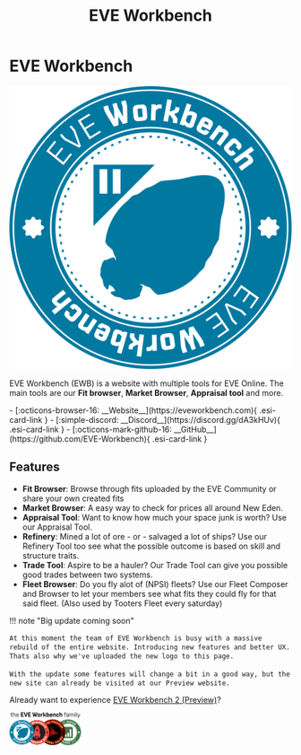 ﻿---
search:
  exclude: true

title: EVE Workbench
---

# EVE Workbench

![](eveworkbench-logo.svg)

EVE Workbench (EWB) is a website with multiple tools for EVE Online. The main tools are our **Fit browser**, **Market Browser**, **Appraisal tool** and more.

<div class="grid cards" markdown>
- [:octicons-browser-16: __Website__](https://eveworkbench.com){ .esi-card-link }
- [:simple-discord: __Discord__](https://discord.gg/dA3kHUv){ .esi-card-link }
- [:octicons-mark-github-16: __GitHub__](https://github.com/EVE-Workbench){ .esi-card-link }
</div>

## Features

- **Fit Browser**: Browse through fits uploaded by the EVE Community or share your own created fits
- **Market Browser**: A easy way to check for prices all around New Eden.
- **Appraisal Tool**: Want to know how much your space junk is worth? Use our Appraisal Tool.
- **Refinery**: Mined a lot of ore - or - salvaged a lot of ships? Use our Refinery Tool too see what the possible outcome is based on skill and structure traits.
- **Trade Tool**: Aspire to be a hauler? Our Trade Tool can give you possible good trades between two systems.
- **Fleet Browser**: Do you fly alot of (NPSI) fleets? Use our Fleet Composer and Browser to let your members see what fits they could fly for that said fleet. (Also used by Tooters Fleet every saturday)

!!! note "Big update coming soon"
    
    At this moment the team of EVE Workbench is busy with a massive rebuild of the entire website. Introducing new features and better UX.
    Thats also why we've uploaded the new logo to this page.

    With the update some features will change a bit in a good way, but the new site can already be visited at our Preview website. 

Already want to experience [EVE Workbench 2 (Preview)](https://preview.eveworkbench.com)?

![](eveworkbench-family.png)